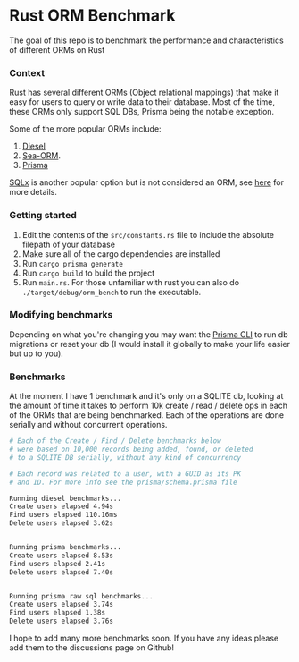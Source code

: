 # Rust ORM Benchmark

The goal of this repo is to benchmark the performance and 
characteristics of different ORMs on Rust

### Context

Rust has several different ORMs (Object relational mappings) that 
make it easy for users to query or write data to their database.
Most of the time, these ORMs only support SQL DBs, Prisma being the
notable exception.

Some of the more popular ORMs include:

1. [Diesel](https://github.com/diesel-rs/diesel)
2. [Sea-ORM](https://github.com/SeaQL/sea-orm). 
3. [Prisma](https://github.com/Brendonovich/prisma-client-rust)

[SQLx](https://github.com/launchbadge/sqlx) is another popular 
option but is not considered an ORM, see 
[here](https://github.com/launchbadge/sqlx#sqlx-is-not-an-orm) 
for more details.

### Getting started

1. Edit the contents of the `src/constants.rs` file to include the absolute filepath of your database
2. Make sure all of the cargo dependencies are installed
3. Run `cargo prisma generate`
4. Run `cargo build` to build the project
5. Run `main.rs`. For those unfamiliar with rust you can also do `./target/debug/orm_bench` to run the executable. 


### Modifying benchmarks

Depending on what you're changing you may want the [Prisma CLI](https://www.prisma.io/docs/concepts/components/prisma-cli/installation)
to run db migrations or reset your db (I would install it globally to make your life easier but up to you).

### Benchmarks

At the moment I have 1 benchmark and it's only on a SQLITE db, 
looking at the amount of time it takes to perform 10k create / read /
delete ops in each of the ORMs that are being benchmarked. Each of 
the operations are done serially and without concurrent operations.

```bash
# Each of the Create / Find / Delete benchmarks below 
# were based on 10,000 records being added, found, or deleted 
# to a SQLITE DB serially, without any kind of concurrency

# Each record was related to a user, with a GUID as its PK
# and ID. For more info see the prisma/schema.prisma file

Running diesel benchmarks...
Create users elapsed 4.94s
Find users elapsed 110.16ms
Delete users elapsed 3.62s


Running prisma benchmarks...
Create users elapsed 8.53s
Find users elapsed 2.41s
Delete users elapsed 7.40s


Running prisma raw sql benchmarks...
Create users elapsed 3.74s
Find users elapsed 1.38s
Delete users elapsed 3.76s
```

I hope to add many more benchmarks soon. If you have any ideas
please add them to the discussions page on Github!
